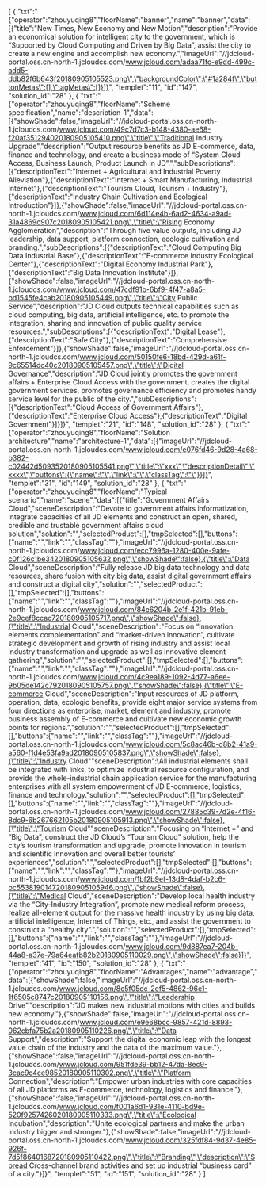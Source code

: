 [
	{
		"txt":"{\"operator\":\"zhouyuqing8\",\"floorName\":\"banner\",\"name\":\"banner\",\"data\":[{\"title\":\"New Times, New Economy and New Motion\",\"description\":\"Provide an economical solution for intelligent city to the government, which is “Supported by Cloud Computing and Driven by Big Data”, assist the city to create a new engine and accomplish new economy.\",\"imageUrl\":\"//jdcloud-portal.oss.cn-north-1.jcloudcs.com/www.jcloud.com/adaa71fc-e9dd-499c-add5-ddb82f6b643f20180905105523.png\",\"backgroundColor\":\"#1a284f\",\"buttonMetas\":[],\"tagMetas\":[]}]}",
		"templet":"11",
		"id":"147",
		"solution_id":"28"
	},
	{
		"txt":"{\"operator\":\"zhouyuqing8\",\"floorName\":\"Scheme specification\",\"name\":\"description-1\",\"data\":[{\"showShade\":false,\"imageUrl\":\"//jdcloud-portal.oss.cn-north-1.jcloudcs.com/www.jcloud.com/49c7d7c3-b148-4380-ae68-f20af351294020180905105410.png\",\"title\":\"Traditional Industry Upgrade\",\"description\":\"Output resource benefits as JD E-commerce, data, finance and technology, and create a business mode of “System Cloud Access, Business Launch, Product Launch in JD”.\",\"subDescriptions\":[{\"descriptionText\":\"Internet + Agricultural and Industrial Poverty Alleviation\"},{\"descriptionText\":\"Internet + Smart Manufacturing, Industrial Internet\"},{\"descriptionText\":\"Tourism Cloud, Tourism + Industry\"},{\"descriptionText\":\"Industry Chain Cultivation and Ecological Introduction\"}]},{\"showShade\":false,\"imageUrl\":\"//jdcloud-portal.oss.cn-north-1.jcloudcs.com/www.jcloud.com/6d114e4b-6ad2-4634-a9ad-31a4869c907c20180905105421.png\",\"title\":\"Rising Economy Agglomeration\",\"description\":\"Through five value outputs, including JD leadership, data support, platform connection, ecologic cultivation and branding.\",\"subDescriptions\":[{\"descriptionText\":\"Cloud Computing Big Data Industrial Base\"},{\"descriptionText\":\"E-commerce Industry Ecological Center\"},{\"descriptionText\":\"Digital Economy Industrial Park\"},{\"descriptionText\":\"Big Data Innovation Institute\"}]},{\"showShade\":false,\"imageUrl\":\"//jdcloud-portal.oss.cn-north-1.jcloudcs.com/www.jcloud.com/47cdf91b-6bf9-4f47-a8a5-bd1545fe4cab20180905105449.png\",\"title\":\"City Public Service\",\"description\":\"JD Cloud outputs technical capabilities such as cloud computing, big data, artificial intelligence, etc. to promote the integration, sharing and innovation of public quality service resources.\",\"subDescriptions\":[{\"descriptionText\":\"Digital Lease\"},{\"descriptionText\":\"Safe City\"},{\"descriptionText\":\"Comprehensive Enforcement\"}]},{\"showShade\":false,\"imageUrl\":\"//jdcloud-portal.oss.cn-north-1.jcloudcs.com/www.jcloud.com/50150fe6-18bd-429d-a61f-9c65514dc40c20180905105457.png\",\"title\":\"Digital Governance\",\"description\":\"JD Cloud jointly promotes the government affairs + Enterprise Cloud Access with the government, creates the digital government services, promotes governance efficiency and promotes handy service level for the public of the city.\",\"subDescriptions\":[{\"descriptionText\":\"Cloud Access of Government Affairs\"},{\"descriptionText\":\"Enterprise Cloud Access\"},{\"descriptionText\":\"Digital Government\"}]}]}",
		"templet":"21",
		"id":"148",
		"solution_id":"28"
	},
	{
		"txt":"{\"operator\":\"zhouyuqing8\",\"floorName\":\"Solution architecture\",\"name\":\"architecture-1\",\"data\":[{\"imageUrl\":\"//jdcloud-portal.oss.cn-north-1.jcloudcs.com/www.jcloud.com/e076fd46-9d28-4a68-b382-c02442d5093520180905105541.png\",\"title\":\"xxx\",\"descriptionDetail\":\"xxxx\",\"buttons\":{\"name\":\"\",\"link\":\"\",\"classTag\":\"\"}}]}",
		"templet":"31",
		"id":"149",
		"solution_id":"28"
	},
	{
		"txt":"{\"operator\":\"zhouyuqing8\",\"floorName\":\"Typical scenario\",\"name\":\"scene\",\"data\":[{\"title\":\"Government Affairs Cloud\",\"sceneDescription\":\"Devote to government affairs informatization, integrate capacities of all JD elements and construct an open, shared, credible and trustable government affairs cloud solution\",\"solution\":\"\",\"selectedProduct\":[],\"tmpSelected\":[],\"buttons\":{\"name\":\"\",\"link\":\"\",\"classTag\":\"\"},\"imageUrl\":\"//jdcloud-portal.oss.cn-north-1.jcloudcs.com/www.jcloud.com/ecc7996a-1280-400e-9afe-c0f126c1be3420180905105632.png\",\"showShade\":false},{\"title\":\"Data Cloud\",\"sceneDescription\":\"Fully release JD big data technology and data resources, share fusion with city big data, assist digital government affairs and construct a digital city\",\"solution\":\"\",\"selectedProduct\":[],\"tmpSelected\":[],\"buttons\":{\"name\":\"\",\"link\":\"\",\"classTag\":\"\"},\"imageUrl\":\"//jdcloud-portal.oss.cn-north-1.jcloudcs.com/www.jcloud.com/84e6204b-2e1f-421b-91eb-2e9cef8ccac720180905105717.png\",\"showShade\":false},{\"title\":\"Industrial Cloud\",\"sceneDescription\":\"Focus on “innovation elements complementation” and “market-driven innovation”, cultivate strategic development and growth of rising industry and assist local industry transformation and upgrade as well as innovative element gathering\",\"solution\":\"\",\"selectedProduct\":[],\"tmpSelected\":[],\"buttons\":{\"name\":\"\",\"link\":\"\",\"classTag\":\"\"},\"imageUrl\":\"//jdcloud-portal.oss.cn-north-1.jcloudcs.com/www.jcloud.com/4c9ea189-1092-4d77-a6ee-9b05de142c7920180905105757.png\",\"showShade\":false},{\"title\":\"E-commerce Cloud\",\"sceneDescription\":\"Input resources of JD platform, operation, data, ecologic benefits, provide eight major service systems from four directions as enterprise, market, element and industry, promote business assembly of E-commerce and cultivate new economic growth points for regions.\",\"solution\":\"\",\"selectedProduct\":[],\"tmpSelected\":[],\"buttons\":{\"name\":\"\",\"link\":\"\",\"classTag\":\"\"},\"imageUrl\":\"//jdcloud-portal.oss.cn-north-1.jcloudcs.com/www.jcloud.com/5c8ac46b-d8b2-41a9-a560-f1d4e53fa9ad20180905105837.png\",\"showShade\":false},{\"title\":\"Industry Cloud\"\"sceneDescription\":\All industrial elements shall be integrated with links, to optimize industrial resource configuration, and provide the whole-industrial chain application service for the manufacturing enterprises with all system empowerment of JD E-commerce, logistics, finance and technology.\"solution\":\"\",\"selectedProduct\":[],\"tmpSelected\":[],\"buttons\":{\"name\":\"\",\"link\":\"\",\"classTag\":\"\"},\"imageUrl\":\"//jdcloud-portal.oss.cn-north-1.jcloudcs.com/www.jcloud.com/27885c39-7d2e-4f16-8dc9-6b267662105b20180905105913.png\",\"showShade\":false},{\"title\":\"Tourism Cloud\"\"sceneDescription\":\"Focusing on “Internet +” and “Big Data”, construct the JD Cloud’s “Tourism Cloud” solution, help the city’s tourism transformation and upgrade, promote innovation in tourism and scientific innovation and overall better tourists’ experiences\",\"solution\":\"\",\"selectedProduct\":[],\"tmpSelected\":[],\"buttons\":{\"name\":\"\",\"link\":\"\",\"classTag\":\"\"},\"imageUrl\":\"//jdcloud-portal.oss.cn-north-1.jcloudcs.com/www.jcloud.com/1bf2b9ef-13d8-4daf-b2c6-bc553819014720180905105946.png\",\"showShade\":false},{\"title\":\"Medical Cloud\",\"sceneDescription\":\"Develop local health industry via the “City-Industry Integration”, promote new medical reform process, realize all-element output for the massive health industry by using big data, artificial intelligence, Internet of Things, etc., and assist the government to construct a “healthy city”.\",\"solution\":\"\",\"selectedProduct\":[],\"tmpSelected\":[],\"buttons\":{\"name\":\"\",\"link\":\"\",\"classTag\":\"\"},\"imageUrl\":\"//jdcloud-portal.oss.cn-north-1.jcloudcs.com/www.jcloud.com/9d887ea7-204b-44a8-a37e-79a64eafb82b20180905110029.png\",\"showShade\":false}]}",
		"templet":"41",
		"id":"150",
		"solution_id":"28"
	},
	{
		"txt":"{\"operator\":\"zhouyuqing8\",\"floorName\":\"Advantages\",\"name\":\"advantage\",\"data\":[{\"showShade\":false,\"imageUrl\":\"//jdcloud-portal.oss.cn-north-1.jcloudcs.com/www.jcloud.com/8c5f05dc-2ef5-4862-96e1-1f6505c8747c20180905110156.png\",\"title\":\"Leadership Drive\",\"description\":\"JD makes new industrial motions with cities and builds new economy.\"},{\"showShade\":false,\"imageUrl\":\"//jdcloud-portal.oss.cn-north-1.jcloudcs.com/www.jcloud.com/e9e68bcc-9857-421d-8893-062cbfa75b2a20180905110226.png\",\"title\":\"Data Support\",\"description\":\"Support the digital economic leap with the longest value chain of the industry and the data of the maximum value.\"},{\"showShade\":false,\"imageUrl\":\"//jdcloud-portal.oss.cn-north-1.jcloudcs.com/www.jcloud.com/951fde39-bb12-47da-8ec9-3cac9c4ce98520180905110302.png\",\"title\":\"Platform Connection\",\"description\":\"Empower urban industries with core capacities of all JD platforms as E-commerce, technology, logistics and finance.\"},{\"showShade\":false,\"imageUrl\":\"//jdcloud-portal.oss.cn-north-1.jcloudcs.com/www.jcloud.com/f001a6d1-931e-4110-bd9e-520f9257426020180905110333.png\",\"title\":\"Ecological Incubation\",\"description\":\"Unite ecological partners and make the urban industry bigger and stronger.\"},{\"showShade\":false,\"imageUrl\":\"//jdcloud-portal.oss.cn-north-1.jcloudcs.com/www.jcloud.com/325fdf84-9d37-4e85-926f-7d5f8640168720180905110422.png\",\"title\":\"Branding\",\"description\":\"Spread Cross-channel brand activities and set up industrial “business card” of a city.\"}]}",
		"templet":"51",
		"id":"151",
		"solution_id":"28"
	}
]